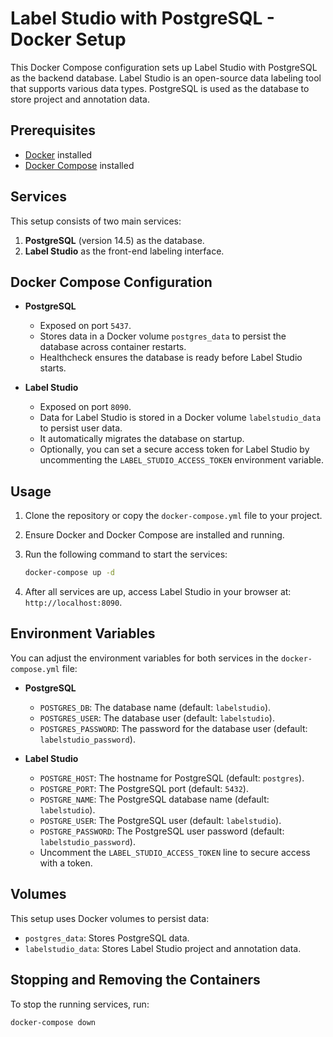 # Label Studio with PostgreSQL - Docker Setup

This Docker Compose configuration sets up Label Studio with PostgreSQL as the backend database. Label Studio is an open-source data labeling tool that supports various data types. PostgreSQL is used as the database to store project and annotation data.

## Prerequisites

- [Docker](https://www.docker.com/get-started) installed
- [Docker Compose](https://docs.docker.com/compose/install/) installed

## Services

This setup consists of two main services:
1. **PostgreSQL** (version 14.5) as the database.
2. **Label Studio** as the front-end labeling interface.

## Docker Compose Configuration

- **PostgreSQL**
  - Exposed on port `5437`.
  - Stores data in a Docker volume `postgres_data` to persist the database across container restarts.
  - Healthcheck ensures the database is ready before Label Studio starts.

- **Label Studio**
  - Exposed on port `8090`.
  - Data for Label Studio is stored in a Docker volume `labelstudio_data` to persist user data.
  - It automatically migrates the database on startup.
  - Optionally, you can set a secure access token for Label Studio by uncommenting the `LABEL_STUDIO_ACCESS_TOKEN` environment variable.

## Usage

1. Clone the repository or copy the `docker-compose.yml` file to your project.
2. Ensure Docker and Docker Compose are installed and running.
3. Run the following command to start the services:

    ```bash
    docker-compose up -d
    ```

4. After all services are up, access Label Studio in your browser at: `http://localhost:8090`.

## Environment Variables

You can adjust the environment variables for both services in the `docker-compose.yml` file:

- **PostgreSQL**
  - `POSTGRES_DB`: The database name (default: `labelstudio`).
  - `POSTGRES_USER`: The database user (default: `labelstudio`).
  - `POSTGRES_PASSWORD`: The password for the database user (default: `labelstudio_password`).

- **Label Studio**
  - `POSTGRE_HOST`: The hostname for PostgreSQL (default: `postgres`).
  - `POSTGRE_PORT`: The PostgreSQL port (default: `5432`).
  - `POSTGRE_NAME`: The PostgreSQL database name (default: `labelstudio`).
  - `POSTGRE_USER`: The PostgreSQL user (default: `labelstudio`).
  - `POSTGRE_PASSWORD`: The PostgreSQL user password (default: `labelstudio_password`).
  - Uncomment the `LABEL_STUDIO_ACCESS_TOKEN` line to secure access with a token.

## Volumes

This setup uses Docker volumes to persist data:

- `postgres_data`: Stores PostgreSQL data.
- `labelstudio_data`: Stores Label Studio project and annotation data.

## Stopping and Removing the Containers

To stop the running services, run:

```bash
docker-compose down
